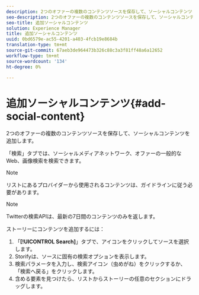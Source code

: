 ```yaml
---
description: 2つのオファーの複数のコンテンツソースを保存して、ソーシャルコンテンツを追加します。
seo-description: 2つのオファーの複数のコンテンツソースを保存して、ソーシャルコンテンツを追加します。
seo-title: 追加ソーシャルコンテンツ
solution: Experience Manager
title: 追加ソーシャルコンテンツ
uuid: 0bd6579e-ac55-4201-a403-4fcb19e8684b
translation-type: tm+mt
source-git-commit: 67aeb3de964473b326c88c3a3f81ff48a6a12652
workflow-type: tm+mt
source-wordcount: '134'
ht-degree: 0%

---
```



# 追加ソーシャルコンテンツ{#add-social-content}

2つのオファーの複数のコンテンツソースを保存して、ソーシャルコンテンツを追加します。

「検索」タブでは、ソーシャルメディアネットワーク、オファーの一般的なWeb、画像検索を検索できます。

>[!NOTE]
>
>リストにあるプロバイダーから使用されるコンテンツは、ガイドラインに従う必要があります。

>[!NOTE]
>
>Twitterの検索APIは、最新の7日間のコンテンツのみを返します。

ストーリーにコンテンツを追加するには：

1. 「**[!UICONTROL Search]**」タブで、アイコンをクリックしてソースを選択します。
1. Storifyは、ソースに固有の検索オプションを表示します。
1. 検索パラメータを入力し、検索アイコン（虫めがね）をクリックするか、「検索へ戻る」をクリックします。
1. 含める要素を見つけたら、リストからストーリーの任意のセクションにドラッグします。
